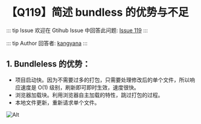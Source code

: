 # 【Q119】简述 bundless 的优势与不足


::: tip Issue
欢迎在 Gtihub Issue 中回答此问题: [Issue 119](https://github.com/kangyana/daily-question/issues/119)
:::

::: tip Author
回答者: [kangyana](https://github.com/kangyana)
:::
## 1. Bundleless 的优势：

- 项目启动快。因为不需要过多的打包，只需要处理修改后的单个文件，所以响应速度是 O(1) 级别，刷新即可即时生效，速度很快。
- 浏览器加载块。利用浏览器自主加载的特性，跳过打包的过程。
- 本地文件更新，重新请求单个文件。

![Alt](https://camo.githubusercontent.com/4cee203f26f59056cdc973195b65b0ed4e65ea3f603b580352e1447105acc057/687474703a2f2f6f73732e7469616e6d6173706f72742e636f6d2f67782f73697a652f323032322d30332d31312f3139362f3935313830333232353333363434363937362e706e67)
